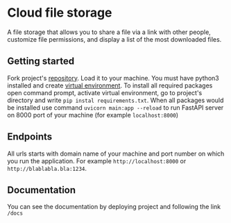 # Cloud file storage

A file storage that allows you to share a file via a link with other people, customize file permissions, 
and display a list of the most downloaded files.

## Getting started
Fork project's [repository](https://github.com/DaniilDDDDD/Cloud-File-Storage-FastAPI.git).
Load it to your machine.
You must have python3 installed and create [virtual environment](https://docs.python.org/3/library/venv.html).
To install all required packages open command prompt, activate virtual environment, go to project's directory and write
```pip instal requirements.txt```. When all packages would be installed use command ```uvicorn main:app --reload```
 to run FastAPI server on 8000 port of your machine (for example ```localhost:8000```)

## Endpoints
All urls starts with domain name of your machine and port number on which you run the application.
For example ```http://localhost:8000``` or ```http://blablabla.bla:1234```.

## Documentation
You can see the documentation by deploying project and following the link ```/docs```